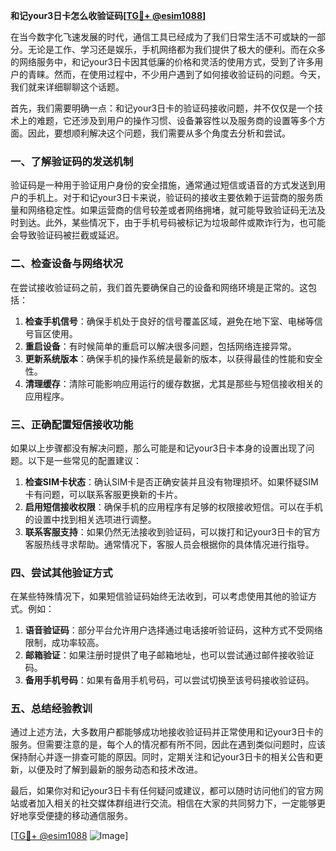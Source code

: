 **和记your3日卡怎么收验证码[[TG💪+ @esim1088](https://t.me/s/esim1088)]**

在当今数字化飞速发展的时代，通信工具已经成为了我们日常生活不可或缺的一部分。无论是工作、学习还是娱乐，手机网络都为我们提供了极大的便利。而在众多的网络服务中，和记your3日卡因其低廉的价格和灵活的使用方式，受到了许多用户的青睐。然而，在使用过程中，不少用户遇到了如何接收验证码的问题。今天，我们就来详细聊聊这个话题。

首先，我们需要明确一点：和记your3日卡的验证码接收问题，并不仅仅是一个技术上的难题，它还涉及到用户的操作习惯、设备兼容性以及服务商的设置等多个方面。因此，要想顺利解决这个问题，我们需要从多个角度去分析和尝试。

### 一、了解验证码的发送机制

验证码是一种用于验证用户身份的安全措施，通常通过短信或语音的方式发送到用户的手机上。对于和记your3日卡来说，验证码的接收主要依赖于运营商的服务质量和网络稳定性。如果运营商的信号较差或者网络拥堵，就可能导致验证码无法及时到达。此外，某些情况下，由于手机号码被标记为垃圾邮件或欺诈行为，也可能会导致验证码被拦截或延迟。

### 二、检查设备与网络状况

在尝试接收验证码之前，我们首先要确保自己的设备和网络环境是正常的。这包括：

1. **检查手机信号**：确保手机处于良好的信号覆盖区域，避免在地下室、电梯等信号盲区使用。
2. **重启设备**：有时候简单的重启可以解决很多问题，包括网络连接异常。
3. **更新系统版本**：确保手机的操作系统是最新的版本，以获得最佳的性能和安全性。
4. **清理缓存**：清除可能影响应用运行的缓存数据，尤其是那些与短信接收相关的应用程序。

### 三、正确配置短信接收功能

如果以上步骤都没有解决问题，那么可能是和记your3日卡本身的设置出现了问题。以下是一些常见的配置建议：

1. **检查SIM卡状态**：确认SIM卡是否正确安装并且没有物理损坏。如果怀疑SIM卡有问题，可以联系客服更换新的卡片。
2. **启用短信接收权限**：确保手机的应用程序有足够的权限接收短信。可以在手机的设置中找到相关选项进行调整。
3. **联系客服支持**：如果仍然无法接收到验证码，可以拨打和记your3日卡的官方客服热线寻求帮助。通常情况下，客服人员会根据你的具体情况进行指导。

### 四、尝试其他验证方式

在某些特殊情况下，如果短信验证码始终无法收到，可以考虑使用其他的验证方式。例如：

1. **语音验证码**：部分平台允许用户选择通过电话接听验证码，这种方式不受网络限制，成功率较高。
2. **邮箱验证**：如果注册时提供了电子邮箱地址，也可以尝试通过邮件接收验证码。
3. **备用手机号码**：如果有备用手机号码，可以尝试切换至该号码接收验证码。

### 五、总结经验教训

通过上述方法，大多数用户都能够成功地接收验证码并正常使用和记your3日卡的服务。但需要注意的是，每个人的情况都有所不同，因此在遇到类似问题时，应该保持耐心并逐一排查可能的原因。同时，定期关注和记your3日卡的相关公告和更新，以便及时了解到最新的服务动态和技术改进。

最后，如果你对和记your3日卡有任何疑问或建议，都可以随时访问他们的官方网站或者加入相关的社交媒体群组进行交流。相信在大家的共同努力下，一定能够更好地享受便捷的移动通信服务。

[[TG💪+ @esim1088](https://t.me/s/esim1088) ![Image](https://i.postimg.cc/4NQfJmqS/Snipaste-2025-05-13-00-14-12.png)]